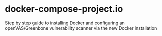# docker-compose-project.io
Step by step guide to installing Docker and configuring an openVAS/Greenbone vulnerability scanner via the new Docker installation
